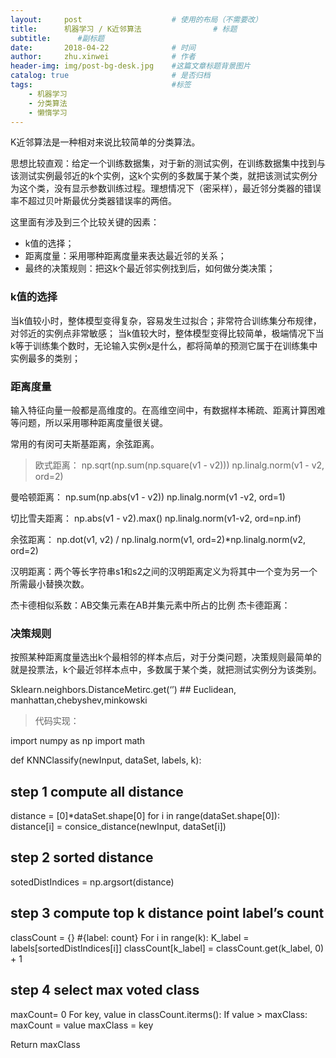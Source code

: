 ```yaml
---
layout:     post   				    # 使用的布局（不需要改）
title:      机器学习 / K近邻算法 				# 标题 
subtitle:      #副标题
date:       2018-04-22 				# 时间
author:     zhu.xinwei 		    	# 作者
header-img: img/post-bg-desk.jpg 	#这篇文章标题背景图片
catalog: true 						# 是否归档
tags:								#标签
    - 机器学习
    - 分类算法
    - 懒惰学习
---
```


K近邻算法是一种相对来说比较简单的分类算法。

思想比较直观：给定一个训练数据集，对于新的测试实例，在训练数据集中找到与该测试实例最邻近的k个实例，这k个实例的多数属于某个类，就把该测试实例分为这个类，没有显示参数训练过程。理想情况下（密采样），最近邻分类器的错误率不超过贝叶斯最优分类器错误率的两倍。

这里面有涉及到三个比较关键的因素：
- k值的选择；
- 距离度量：采用哪种距离度量来表达最近邻的关系；
- 最终的决策规则：把这k个最近邻实例找到后，如何做分类决策；

### k值的选择

当k值较小时，整体模型变得复杂，容易发生过拟合；非常符合训练集分布规律，对邻近的实例点非常敏感；
当k值较大时，整体模型变得比较简单，极端情况下当k等于训练集个数时，无论输入实例x是什么，都将简单的预测它属于在训练集中实例最多的类别；

### 距离度量

输入特征向量一般都是高维度的。在高维空间中，有数据样本稀疏、距离计算困难等问题，所以采用哪种距离度量很关键。

常用的有闵可夫斯基距离，余弦距离。

> 欧式距离：
np.sqrt(np.sum(np.square(v1 - v2)))
np.linalg.norm(v1 - v2, ord=2)

曼哈顿距离：
np.sum(np.abs(v1 - v2))
np.linalg.norm(v1 -v2, ord=1)

切比雪夫距离：
np.abs(v1 - v2).max()
np.linalg.norm(v1-v2, ord=np.inf)

余弦距离：
np.dot(v1, v2) / np.linalg.norm(v1, ord=2)*np.linalg.norm(v2, ord=2)

汉明距离：两个等长字符串s1和s2之间的汉明距离定义为将其中一个变为另一个所需最小替换次数。

杰卡德相似系数：AB交集元素在AB并集元素中所占的比例
杰卡德距离：


### 决策规则

按照某种距离度量选出k个最相邻的样本点后，对于分类问题，决策规则最简单的就是投票法，k个最近邻样本点中，多数属于某个类，就把测试实例分为该类别。


Sklearn.neighbors.DistanceMetirc.get(‘’)  ## Euclidean, manhattan,chebyshev,minkowski




> 代码实现：

import numpy as np
import math

def KNNClassify(newInput, dataSet, labels, k):

## step 1 compute all distance
distance = [0]*dataSet.shape[0]
for i in range(dataSet.shape[0]):
distance[i] = consice_distance(newInput, dataSet[i])

## step 2 sorted distance
sotedDistIndices = np.argsort(distance)

## step 3 compute top k distance point label’s count
classCount = {} #{label: count}
For i in range(k):
K_label = labels[sortedDistIndices[i]]
classCount[k_label] = classCount.get(k_label, 0) + 1

## step 4 select max voted class
maxCount= 0
For key, value in classCount.iterms():
If value > maxClass:
maxCount = value
maxClass = key

Return maxClass